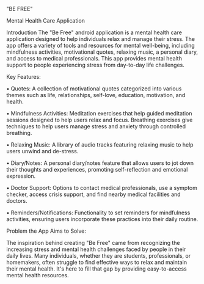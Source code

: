   "BE FREE"
  
  Mental Health Care Application

Introduction
  The "Be Free" android application is a mental health care application designed to help individuals relax and manage their stress. The app offers a variety of tools and resources for mental well-being, including mindfulness activities, motivational quotes, relaxing music, a personal diary, and access to medical professionals. This app provides mental health support to people experiencing stress from day-to-day life challenges. 

Key Features: 

  • Quotes: A collection of motivational quotes categorized into various themes such as life, relationships, self-love, education, motivation, and health. 

  • Mindfulness Activities: Meditation exercises that help guided meditation sessions designed to help users relax and focus. Breathing exercises give techniques to help users manage stress and anxiety through controlled breathing. 

  • Relaxing Music: A library of audio tracks featuring relaxing music to help users unwind and de-stress. 

  • Diary/Notes: A personal diary/notes feature that allows users to jot down their thoughts and experiences, promoting self-reflection and emotional expression. 

  • Doctor Support: Options to contact medical professionals, use a symptom checker, access crisis support, and find nearby medical facilities and doctors. 

  • Reminders/Notifications: Functionality to set reminders for mindfulness activities, ensuring users incorporate these practices into their daily routine.

Problem the App Aims to Solve: 

  The inspiration behind creating "Be Free" came from recognizing the increasing stress and mental health challenges faced by people in their daily lives. Many individuals, whether they are students, professionals, or homemakers, often struggle to find effective ways to relax and maintain their mental health. It's here to fill that gap by providing easy-to-access mental health resources. 

